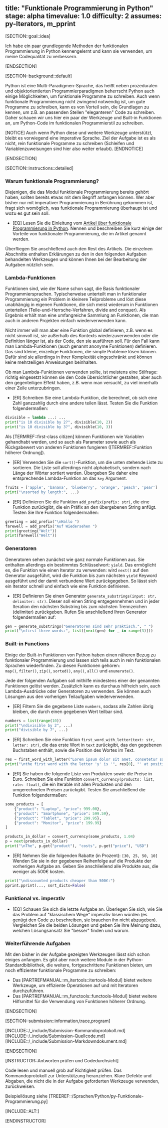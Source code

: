 title: "Funktionale Programmierung in Python"
stage: alpha
timevalue: 1.0
difficulty: 2
assumes: py-Iterators, m_pprint
---

[SECTION::goal::idea]

Ich habe ein paar grundlegende Methoden der funktionalen Programmierung in Python kennengelernt 
und kann sie verwenden, um meine Codequalität zu verbessern.

[ENDSECTION]

[SECTION::background::default]

Python ist eine Multi-Paradigmen-Sprache, das heißt neben prozeduralen und objektorientierten 
Programmierparadigmen beherrscht Python auch einige Möglichkeiten, um funktionale Programme zu 
schreiben.
Auch wenn funktionale Programmierung nicht zwingend notwendig ist, um gute Programme zu 
schreiben, kann es von Vorteil sein, die Grundlagen zu kennen, um z.B. an passenden 
Stellen "eleganteren" Code zu schreiben. 
Daher schauen wir uns hier ein paar der Werkzeuge und Built-in Funktionen an, um Python-Code im 
funktionalen Programmierstil zu schreiben.

[NOTICE]
Auch wenn Python diese und weitere Werkzeuge unterstützt, bleibt es vorwiegend eine 
imperative Sprache. Ziel der Aufgabe ist es als nicht, rein funktionale Programme zu schreiben 
(Schleifen und Variablenzuweisungen sind hier also weiter erlaubt).
[ENDNOTICE]

[ENDSECTION]

[SECTION::instructions::detailed]

### Warum funktionale Programmierung?

Diejenigen, die das Modul funktionale Programmierung bereits gehört haben, sollten bereits etwas 
mit dem Begriff anfangen können. 
Wer aber bisher nur mit imperativer Programmierung in Berührung gekommen ist, fragt sich 
womöglich, was funktionale Programmierung überhaupt ist und wozu es gut sein soll.

- [EQ] Lesen Sie die Einleitung vom 
  [Artikel über funktionale Programmierung in Python](https://docs.python.org/3/howto/functional.html). 
  Nennen und beschreiben Sie kurz einige der Vorteile von funktionaler Programmierung, die im 
  Artikel genannt werden.

Überfliegen Sie anschließend auch den Rest des Artikels. 
Die einzelnen Abschnitte enthalten Erklärungen zu den in den folgenden Aufgaben behandelten 
Werkzeugen und können Ihnen bei der Bearbeitung der Aufgaben nützlich sein.

### Lambda-Funktionen

Funktionen sind, wie der Name schon sagt, die Basis funktionaler Programmiersprachen. 
Typischerweise unterteilt man in funktionaler Programmierung ein Problem in kleinere 
Teilprobleme und löst diese unabhängig in eigenen Funktionen, die sich meist wiederum in 
Funktionen unterteilen (Teile-und-Herrsche-Verfahren, divide and conquer). 
Als Ergebnis erhält man eine umfangreiche Sammlung an Funktionen, die man auch in anderen 
Projekten einfach wiederverwenden kann.

Nicht immer will man aber eine Funktion global definieren, z.B. wenn es nicht sinnvoll ist, sie 
außerhalb des Kontexts wiederzuverwenden oder die Definition länger ist, als der Code, den sie 
ausführen soll.
Für den Fall kann man Lambda-Funktionen (auch genannt anonyme Funktionen) definieren. 
Das sind kleine, einzeilige Funktionen, die simple Probleme lösen können.
Dafür sind sie allerdings in ihrer Komplexität eingeschränkt und können keine 
mehrzeiligen Anweisungen beinhalten.

Ob man Lambda-Funktionen verwenden sollte, ist meistens eine Stilfrage: richtig eingesetzt können 
sie den Code übersichtlicher gestalten, aber auch den gegenteiligen Effekt haben, z.B. wenn man 
versucht, zu viel innerhalb einer Zeile unterzubringen.

- [ER] Schreiben Sie eine Lambda-Funktion, die berechnet, ob sich eine Zahl ganzzahlig durch 
  eine andere teilen lässt. Testen Sie die Funktion folgendermaßen:  
```python
divisible = lambda ...: ...
print("is 10 divisible by 2?", divisible(10, 2))
print("is 10 divisible by 3?", divisible(10, 3))
```

Als [TERMREF::first-class citizen] können Funktionen wie Variablen gehandhabt werden, und so auch
als Parameter sowie auch als Rückgabewert von anderen Funktionen fungieren 
([TERMREF::Funktion höherer Ordnung]). 

- [ER] Verwenden Sie die `sort()`-Funktion, um die unten stehende Liste zu sortieren. Die Liste 
  soll allerdings nicht alphabetisch, sondern nach Länge der Wörter sortiert werden. Übergeben Sie 
  daher eine entsprechende Lambda-Funktion an das `key` Argument.  
```python
fruits = ['apple', 'banana', 'blueberry', 'orange', 'peach', 'pear']
print("\nsorted by length:", ...)
```
- [ER] Definieren Sie die Funktion `add_prefix(prefix: str)`, die eine Funktion zurückgibt, 
  die ein Präfix an den übergebenen String anfügt. Testen Sie Ihre Funktion folgendermaßen:  
```python
greeting = add_prefix("\nHallo ")
farewell = add_prefix("Auf Wiedersehen ")
print(greeting("Welt"))
print(farewell("Welt"))
```

### Generatoren

Generatoren sehen zunächst wie ganz normale Funktionen aus. 
Sie enthalten allerdings ein bestimmtes Schlüsselwort: `yield`. 
Das ermöglicht es, die Funktion wie einen Iterator zu verwenden: wird `next()` auf den Generator 
ausgeführt, wird die Funktion bis zum nächsten `yield` Keyword ausgeführt und der damit verbundene 
Wert zurückgegeben. 
So lässt sich ein Iterator schnell und einfach wie eine Funktion definieren.

- [ER] Definieren Sie einen Generator `generate_substrings(input: str, delimiter: str)`. 
  Dieser soll einen String entgegennehmen und in jeder Iteration den nächsten Substring bis zum 
  nächsten Trennzeichen (delimiter) zurückgeben. 
  Rufen Sie anschließend Ihren Generator folgendermaßen auf:  
```python
gen = generate_substrings("Generatoren sind sehr praktisch.", " ")
print("\nfirst three words:", list([next(gen) for _ in range(3)]))
```

### Built-in Functions

Einige der Built-in Funktionen von Python haben einen näheren Bezug zu funktionaler 
Programmierung und lassen sich teils auch in rein funktionalen Sprachen wiederfinden. 
Zu diesen Funktionen gehören:  
`map()`, `filter()`, `zip()`, `sorted()`, `any()`, `all()` und `enumerate()`.

Jede der folgenden Aufgaben soll mithilfe mindestens einer der genannten Funktionen gelöst werden. 
Zusätzlich kann es durchaus hilfreich sein, auch Lambda-Ausdrücke oder Generatoren zu verwenden. 
Sie können auch Lösungen aus den vorherigen Teilaufgaben wiederverwenden.

- [ER] Filtern Sie die gegebene Liste `numbers`, sodass alle Zahlen übrig bleiben, die durch einen 
  gegebenen Wert teilbar sind.  
```python
numbers = list(range(10))
print("\ndivisible by 2", ...)
print("divisible by 7", ...)
```
- [ER] Schreiben Sie eine Funktion `first_word_with_letter(text: str, letter: str)`, die das erste 
  Wort in `text` zurückgibt, das den gegebenen Buchstaben enthält, sowie die Position des Wortes im 
  Text.  
```python
res = first_word_with_letter("Lorem ipsum dolor sit amet, consetetur sadipscing elitr, sed diam nonumy eirmod tempor invidunt ut labore.", "y")
print("\nthe first word with the letter 'y' is '", res[0], "' at position", res[1]) 
```
- [ER] Sie haben die folgende Liste von Produkten sowie die Preise in Euro. Schreiben Sie eine 
  Funktion `convert_currency(products: list, rate: float)`, die ein Iterable mit allen Produkten 
  und den umgerechneten Preisen zurückgibt.
  Testen Sie anschließend die Funktion folgendermaßen:
```python
some_products = [
    {"product": "Laptop", "price": 999.00},
    {"product": "Smartphone", "price": 599.59},
    {"product": "Tablet", "price": 299.95},
    {"product": "Monitor", "price": 199.99}
]

products_in_dollar = convert_currency(some_products, 1.04)
p = next(products_in_dollar)
print("\nThe", p.get("product"), "costs", p.get("price"), "USD")
```
- [ER] Nehmen Sie die folgenden Rabatte (in Prozent): `[30, 25, 50, 10]` 
  Wenden Sie sie in der gegebenen Reihenfolge auf die Produkte der vorherigen Aufgabe an. 
  Geben Sie anschließend alle Produkte aus, die weniger als 500€ kosten.
```python
print("\ndiscounted products cheaper than 500€:")
pprint.pprint(..., sort_dicts=False)
```

### Funktional vs. imperativ

- [EQ] Schauen Sie sich die letzte Aufgabe an. Überlegen Sie sich, wie Sie das Problem auf 
  "klassischem Wege" imperativ lösen würden (es genügt den Code zu beschreiben, sie brauchen ihn 
  nicht abzugeben). 
  Vergleichen Sie die beiden Lösungen und geben Sie ihre Meinung dazu, welchen Lösungsansatz Sie 
  "besser" finden und warum.

### Weiterführende Aufgaben

Mit den bisher in der Aufgabe gezeigten Werkzeugen lässt sich schon einiges anfangen. Es gibt 
aber noch weitere Module in der Python-Standardbibliothek, die weitere, fortgeschrittene Funktionen 
bieten, um noch effizienter funktionale Programme zu schreiben:

- Das [PARTREFMANUAL::m_itertools::itertools-Modul] bietet weitere Werkzeuge, um effiziente 
  Operationen auf und mit Iteratoren durchzuführen.
- Das [PARTREFMANUAL::m_functools::functools-Modul] bietet weitere Hilfsmittel für die 
  Verwendung von Funktionen höherer Ordnung.

[ENDSECTION]

[SECTION::submission::information,trace,program]

[INCLUDE::/_include/Submission-Kommandoprotokoll.md]
[INCLUDE::/_include/Submission-Quellcode.md]
[INCLUDE::/_include/Submission-Markdowndokument.md]

[ENDSECTION]

[INSTRUCTOR::Antworten prüfen und Codedurchsicht]

Code lesen und manuell grob auf Richtigkeit prüfen.
Das Kommandoprotokoll zur Unterstützung heranziehen.
Klare Defekte und Abgaben, die nicht die in der Aufgabe geforderten Werkzeuge verwenden,  
zurückweisen.

Beispiellösung siehe [TREEREF::/Sprachen/Python/py-Funktionale-Programmierung.py]

[INCLUDE::ALT:]

[ENDINSTRUCTOR]
